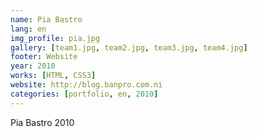 ```yaml
---
name: Pia Bastro
lang: en
img_profile: pia.jpg
gallery: [team1.jpg, team2.jpg, team3.jpg, team4.jpg]
footer: Website
year: 2010
works: [HTML, CSS3]
website: http://blog.banpro.com.ni
categories: [portfolio, en, 2010]
---
```

Pia Bastro 2010